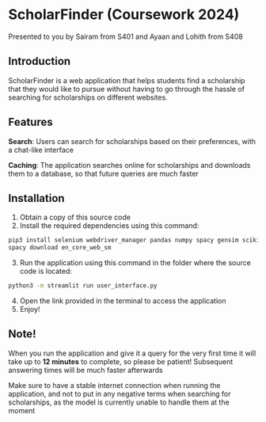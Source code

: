 # ScholarFinder (Coursework 2024)
Presented to you by Sairam from S401 and Ayaan and Lohith from S408

## Introduction
ScholarFinder is a web application that helps students find a scholarship that they would like 
to pursue without having to go through the hassle of searching for scholarships on different websites.

## Features
**Search**: Users can search for scholarships based on their preferences, with a chat-like interface

**Caching**: The application searches online for scholarships and downloads them to a database, so
that future queries are much faster

## Installation
1. Obtain a copy of this source code
2. Install the required dependencies using this command:
```bash
pip3 install selenium webdriver_manager pandas numpy spacy gensim scikit_learn streamlit beautifulsoup4 watchdog
spacy download en_core_web_sm
```
3. Run the application using this command in the folder where the source code is located:
```bash
python3 -m streamlit run user_interface.py
```
4. Open the link provided in the terminal to access the application
5. Enjoy!

## Note!
When you run the application and give it a query for the very first time it will take up to 
**12 minutes** to complete, so please be patient! Subsequent answering times will be much faster
afterwards

Make sure to have a stable internet connection when running the application, and not to put in any
negative terms when searching for scholarships, as the model is currently unable to handle them at
the moment